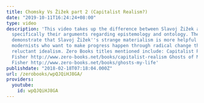 ```yaml
---
title: Chomsky Vs Žižek part 2 (Capitalist Realism?)
date: "2019-10-11T16:24:24+08:00"
type: video
description: 'This video takes up the difference between Slavoj Žižek and Noam Chomsky,
  specifically their arguments regarding epistemology and ontology. The aim is to
  demonstrate that Slavoj Žižek''s strange materialism is more helpful for would be
  modernists who want to make progress happen through radical change than Chomsky''s
  reluctant idealism. Zero Books titles mentioned include: Capitalist Realism by Mark
  Fisher http://www.zero-books.net/books/capitalist-realism Ghosts of My Life by Mark
  Fisher http://www.zero-books.net/books/ghosts-my-life'
publishdate: "2018-02-18T07:18:04.000Z"
url: /zerobooks/wpQJQiHJ8GA/
providers:
  youtube:
    id: wpQJQiHJ8GA
---
```

